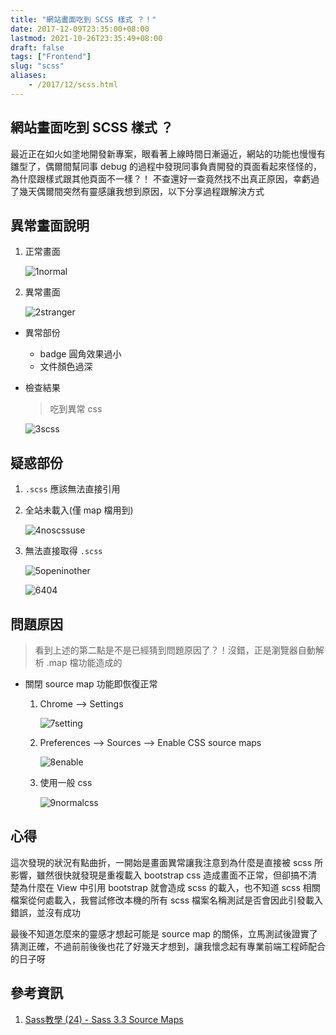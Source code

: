 ```yaml
---
title: "網站畫面吃到 SCSS 樣式 ？！"
date: 2017-12-09T23:35:00+08:00
lastmod: 2021-10-26T23:35:49+08:00
draft: false
tags: ["Frontend"]
slug: "scss"
aliases:
    - /2017/12/scss.html
---
```

## 網站畫面吃到 SCSS 樣式 ？

最近正在如火如塗地開發新專案，眼看著上線時間日漸逼近，網站的功能也慢慢有雛型了，偶爾間幫同事 debug 的過程中發現同事負責開發的頁面看起來怪怪的，為什麼跟樣式跟其他頁面不一樣？！ 不查還好一查竟然找不出真正原因，幸虧過了幾天偶爾間突然有靈感讓我想到原因，以下分享過程跟解決方式

## 異常畫面說明

1. 正常畫面

    ![1normal](https://user-images.githubusercontent.com/3851540/33536644-41123244-d8f1-11e7-9a2c-2ae0276e9737.png)

2. 異常畫面

    ![2stranger](https://user-images.githubusercontent.com/3851540/33536645-413d7f94-d8f1-11e7-967e-0a4a019a45fd.png)

* 異常部份

  * badge 圓角效果過小
  * 文件顏色過深

* 檢查結果

    > 吃到異常 css

    ![3scss](https://user-images.githubusercontent.com/3851540/33536646-416436de-d8f1-11e7-9b9d-3d8093848eb1.png)

## 疑惑部份

1. `.scss` 應該無法直接引用

2. 全站未載入(僅 map 檔用到)

    ![4noscssuse](https://user-images.githubusercontent.com/3851540/33536647-418aed6a-d8f1-11e7-8f3e-36dcfe227097.png)

3. 無法直接取得 `.scss`

    ![5openinother](https://user-images.githubusercontent.com/3851540/33536648-41b15680-d8f1-11e7-890b-7eef6bbdc32c.png)

    ![6404](https://user-images.githubusercontent.com/3851540/33536650-4203101a-d8f1-11e7-87fe-ca964a6ece73.png)

## 問題原因

> 看到上述的第二點是不是已經猜到問題原因了？！沒錯，正是瀏覽器自動解析 .map 檔功能造成的

* 關閉 source map 功能即恢復正常

    1. Chrome --> Settings

        ![7setting](https://user-images.githubusercontent.com/3851540/33796924-1c40056c-dd39-11e7-8e8b-a049b1f0fa3d.png)

    2. Preferences --> Sources --> Enable CSS source maps

        ![8enable](https://user-images.githubusercontent.com/3851540/33796922-1bf129ce-dd39-11e7-8f59-bb06df2f9e13.png)

    3. 使用一般 css

        ![9normalcss](https://user-images.githubusercontent.com/3851540/33796923-1c18d834-dd39-11e7-99ae-da27c4232947.png)

## 心得

這次發現的狀況有點曲折，一開始是畫面異常讓我注意到為什麼是直接被 scss 所影響，雖然很快就發現是重複載入 bootstrap css 造成畫面不正常，但卻搞不清楚為什麼在 View 中引用 bootstrap 就會造成 scss 的載入，也不知道 scss 相關檔案從何處載入，我嘗試修改本機的所有 scss 檔案名稱測試是否會因此引發載入錯誤，並沒有成功

最後不知道怎麼來的靈感才想起可能是 source map 的關係，立馬測試後證實了猜測正確，不過前前後後也花了好幾天才想到，讓我懷念起有專業前端工程師配合的日子呀

## 參考資訊

1. [Sass教學 (24) - Sass 3.3 Source Maps](https://ithelp.ithome.com.tw/articles/10159158)

